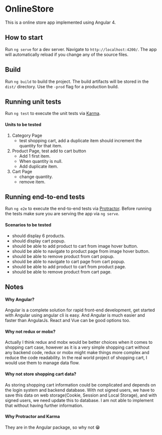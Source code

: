 # OnlineStore

This is a online store app implemented using Angular 4.

## How to start

Run `ng serve` for a dev server. Navigate to `http://localhost:4200/`. The app will automatically reload if you change any of the source files.

## Build

Run `ng build` to build the project. The build artifacts will be stored in the `dist/` directory. Use the `-prod` flag for a production build.

## Running unit tests

Run `ng test` to execute the unit tests via [Karma](https://karma-runner.github.io).
#### Units to be tested
1. Category Page
    * test shopping cart, add a duplicate item should increment the quantity for that item.
2. Product Page, test add to cart button
    * Add 1 first item.
    * When quantity is null.
    * Add duplicate item.
3. Cart Page
    * change quantity.
    * remove item.
## Running end-to-end tests

Run `ng e2e` to execute the end-to-end tests via [Protractor](http://www.protractortest.org/).
Before running the tests make sure you are serving the app via `ng serve`.
#### Scenarios to be tested
* should display 6 products.
* should display cart popup.
* should be able to add product to cart from image hover button.
* should be able to navigate to product page from image hover button.
* should be able to remove product from cart popup.
* should be able to navigate to cart page from cart popup.
* should be able to add product to cart from product page.
* should be able to remove product from cart page.

## Notes
#### Why Angular?
Angular is a complete solution for rapid front-end development, get started with Angular using angular cli is easy. And Angular is much easier and faster than AngularJs.
React and Vue can be good options too.
#### Why not redux or mobx?
Actually I think redux and mobx would be better choices when it comes to shopping cart case, however as it is a very simple shopping cart without any backend code, 
redux or mobx might make things more complex and reduce the code readability. In the real world project of shopping cart, I would use them to manage data flow.
#### Why not store shopping cart data?
As storing shopping cart information could be complicated and depends on the login system and backend database.
With not signed users, we have to save this data on web storage(Cookie, Session and Local Storage), and with signed users, we need update this
to database. I am not able to implement that without having further information.
#### Why Protractor and Karma
They are in the Angular package, so why not :grin:
